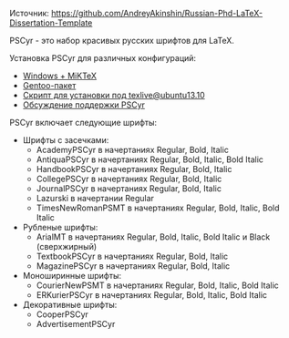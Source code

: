 Источник: https://github.com/AndreyAkinshin/Russian-Phd-LaTeX-Dissertation-Template

PSCyr - это набор красивых русских шрифтов для LaTeX.

Установка PSCyr для различных конфигураций:
* [Windows + MiKTeX](Windows.md)
* [Gentoo-пакет](http://packages.gentoo.org/package/dev-tex/pscyr)
* [Скрипт для установки под texlive@ubuntu13.10](https://gist.github.com/tonkonogov/28b19d9e1d18285b9750)
* [Обсуждение поддержки PSCyr](https://github.com/AndreyAkinshin/Russian-Phd-LaTeX-Dissertation-Template/issues/7)

PSCyr включает следующие шрифты:

* Шрифты с засечками:
  * AcademyPSCyr в начертаниях Regular, Bold, Italic
  * AntiquaPSCyr в начертаниях Regular, Bold, Italic, Bold Italic
  * HandbookPSCyr в начертаниях Regular, Bold, Italic
  * CollegePSCyr в начертаниях Regular, Bold, Italic
  * JournalPSCyr в начертаниях Regular, Bold, Italic
  * Lazurski в начертании Regular
  * TimesNewRomanPSMT в начертаниях Regular, Bold, Italic, Bold Italic
* Рубленые шрифты:
  * ArialMT в начертаниях Regular, Bold, Italic, Bold Italic и Black (сверхжирный)
  * TextbookPSCyr в начертаниях Regular, Bold, Italic
  * MagazinePSCyr в начертаниях Regular, Bold, Italic
* Моноширинные шрифты:
  * CourierNewPSMT в начертаниях Regular, Bold, Italic, Bold Italic
  * ERKurierPSCyr в начертаниях Regular, Bold, Italic, Bold Italic
* Декоративные шрифты:
  * CooperPSCyr
  * AdvertisementPSCyr